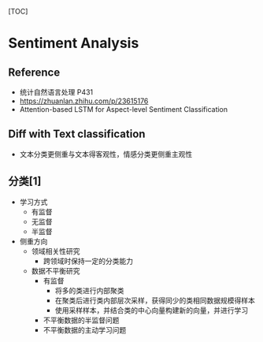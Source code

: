 [TOC]

# Sentiment Analysis

## Reference
+ 统计自然语言处理 P431
+ https://zhuanlan.zhihu.com/p/23615176
+ Attention-based LSTM for Aspect-level Sentiment Classification

## Diff with Text classification
+ 文本分类更侧重与文本得客观性，情感分类更侧重主观性

## 分类[1]
+ 学习方式
	+ 有监督
	+ 无监督
	+ 半监督
+ 侧重方向
	+ 领域相关性研究
		+ 跨领域时保持一定的分类能力
	+ 数据不平衡研究
		+ 有监督
			+ 将多的类进行内部聚类
			+ 在聚类后进行类内部层次采样，获得同少的类相同数据规模得样本
			+ 使用采样样本，并结合类的中心向量构建新的向量，并进行学习
		+ 不平衡数据的半监督问题
		+ 不平衡数据的主动学习问题